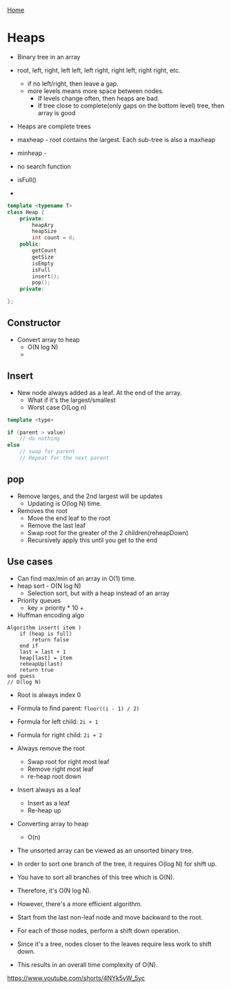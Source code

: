 [Home](../README.md#data-structures)

# Heaps
- Binary tree in an array
- root, left, right, left left, left right, right left, right right, etc.
	- if no left/right, then leave a gap.
	- more levels means more space between nodes.
		- If levels change often, then heaps are bad.
		- If tree close to complete(only gaps on the bottom level) tree, then array is good
- Heaps are complete trees
- maxheap - root contains the largest. Each sub-tree is also a maxheap
- minheap - 

- no search function
- isFull()
- 

```C++
template <typename T>
class Heap {
	private:
		heapAry
		heapSize
		int count = 0;
	public:
		getCount
		getSize
		isEmpty
		isFull
		insert();
		pop();
	private:

};
```

## Constructor

- Convert array to heap
	- O(N log N)
	- 

## Insert
- New node always added as a leaf. At the end of the array.
	- What if it's the largest/smallest
	- Worst case O(Log n)

```C++
template <type>

if (parent > value)
	// do nothing
else
	// swap for parent
	// Repeat for the next parent
```

## pop
- Remove larges, and the 2nd largest will be updates
	- Updating is O(log N) time.
- Removes the root
	- Move the end leaf to the root
	- Remove the last leaf
	- Swap root for the greater of the 2 children(reheapDown)
	- Recursively apply this until you get to the end

## Use cases
- Can find max/min of an array in O(1) time.
- heap sort - O(N log N)
	- Selection sort, but with a heap instead of an array
- Priority queues
	- key  = priority * 10 + 
- Huffman encoding algo

```
Algorithm insert( item )
    if (heap is full)
        return false
    end if
    last = last + 1
    heap[last] = item
    reheapUp(last)
    return true
end guess
// O(log N)
```

- Root is always index 0
- Formula to find parent: `floor((i - 1) / 2)`
- Formula for left child: `2i + 1`
- Formula for right child: `2i + 2`
- Always remove the root
	- Swap root for right most leaf
	- Remove right most leaf
	- re-heap root down
- Insert always as a leaf
	- Insert as a leaf
	- Re-heap up
- Converting array to heap
	- O(n)


- The unsorted array can be viewed as an unsorted binary tree.
- In order to sort one branch of the tree, it requires O(log N) for shift up.
- You have to sort all branches of this tree which is O(N).
- Therefore, it's O(N log N).
- However, there's a more efficient algorithm.
- Start from the last non-leaf node and move backward to the root.
- For each of those nodes, perform a shift down operation.
- Since it's a tree, nodes closer to the leaves require less work to shift down.
- This results in an overall time complexity of O(N).

https://www.youtube.com/shorts/4NYk5vW_5yc